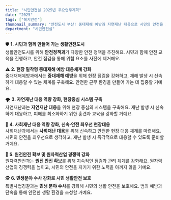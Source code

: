 ```yaml
---
title: "시민안전실 2025년 주요업무계획"
date: "2025"
tags: ["복지안전"]
thumbnail_summary: "안전도시 부산! 중대재해 예방과 자연재난 대응으로 시민의 안전을 지켜요."
department: "시민안전실"
---
```


🛡️ **1. 시민과 함께 만들어 가는 생활안전도시**  
생활안전도시를 위해 **안전정책과**가 다양한 안전 정책을 추진해요. 시민과 함께 안전 교육을 진행하고, 안전 점검을 통해 위험 요소를 사전에 제거해요.

⚠️ **2. 현장 밀착형 중대재해 예방 대응체계 강화**  
중대재해예방과에서는 **중대재해 예방**을 위해 현장 점검을 강화하고, 재해 발생 시 신속하게 대응할 수 있는 체계를 구축해요. 안전한 근무 환경을 만들어 가는 데 집중할 거예요.

🌪️ **3. 자연재난 대응 역량 강화, 현장중심 시스템 구축**  
자연재난과는 **자연재난 대응**을 위해 현장 중심의 시스템을 구축해요. 재난 발생 시 신속하게 대응하고, 피해를 최소화하기 위한 훈련과 교육을 강화할 거예요.

🚨 **4. 사회재난 대응 역량 강화, 신속·안전 최우선 현장대응**  
사회재난과에서는 **사회재난 대응**을 위해 신속하고 안전한 현장 대응 체계를 마련해요. 시민의 안전을 최우선으로 생각하고, 재난 발생 시 즉각적으로 대응할 수 있도록 준비할 거예요.

🔋 **5. 원전안전 확보 및 원자력산업 경쟁력 강화**  
원자력안전과는 **원전 안전 확보**를 위해 지속적인 점검과 관리 체계를 강화해요. 원자력 산업의 경쟁력을 높이고, 시민의 안전을 지키기 위한 노력을 아끼지 않을 거예요.

🕵️ **6. 민생분야 수사 강화로 시민 생활안전 보호**  
특별사법경찰과는 **민생 분야 수사**를 강화해 시민의 생활 안전을 보호해요. 범죄 예방과 단속을 통해 안전한 생활 환경을 조성할 거예요.